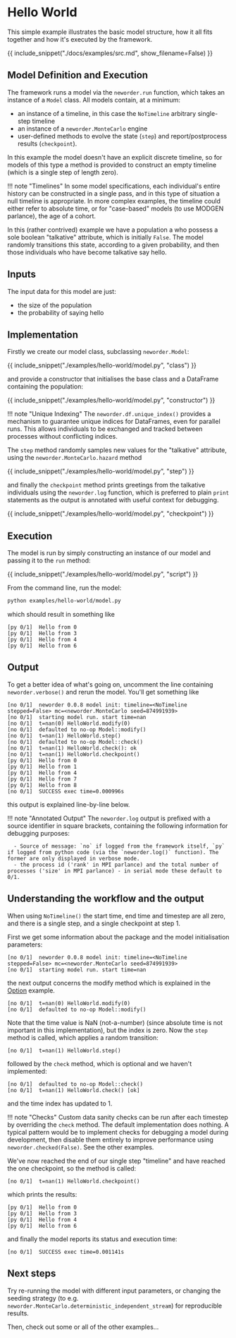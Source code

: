 # Hello World

This simple example illustrates the basic model structure, how it all fits together and how it's executed by the framework.

{{ include_snippet("./docs/examples/src.md", show_filename=False) }}

## Model Definition and Execution

The framework runs a model via the `neworder.run` function, which takes an instance of a `Model` class. All models contain, at a minimum:

- an instance of a timeline, in this case the `NoTimeline` arbitrary single-step timeline
- an instance of a `neworder.MonteCarlo` engine
- user-defined methods to evolve the state (`step`) and report/postprocess results (`checkpoint`).

In this example the model doesn't have an explicit discrete timeline, so for models of this type a method is provided to construct an empty timeline (which is a single step of length zero).

!!! note "Timelines"
    In some model specifications, each individual's entire history can be constructed in a single pass, and in this type of situation a null timeline is appropriate. In more complex examples, the timeline could either refer to absolute time, or for "case-based" models (to use MODGEN parlance), the age of a cohort.

In this (rather contrived) example we have a population a who possess a sole boolean "talkative" attribute, which is initially `False`. The model randomly transitions this state, according to a given probability, and then those individuals who have become talkative say hello.

## Inputs

The input data for this model are just:

- the size of the population
- the probability of saying hello

## Implementation

Firstly we create our model class, subclassing `neworder.Model`:

{{ include_snippet("./examples/hello-world/model.py", "class") }}

and provide a constructor that initialises the base class and a DataFrame containing the population:

{{ include_snippet("./examples/hello-world/model.py", "constructor") }}

!!! note "Unique Indexing"
    The `neworder.df.unique_index()` provides a mechanism to guarantee unique indices for DataFrames, even for parallel runs. This allows individuals to be exchanged and tracked between processes without conflicting indices.

The `step` method randomly samples new values for the "talkative" attribute, using the `neworder.MonteCarlo.hazard` method

{{ include_snippet("./examples/hello-world/model.py", "step") }}

and finally the `checkpoint` method prints greetings from the talkative individuals using the `neworder.log` function, which is preferred to plain `print` statements as the output is annotated with useful context for debugging.

{{ include_snippet("./examples/hello-world/model.py", "checkpoint") }}

## Execution

The model is run by simply constructing an instance of our model and passing it to the `run` method:

{{ include_snippet("./examples/hello-world/model.py", "script") }}

From the command line, run the model:

```bash
python examples/hello-world/model.py
```

which should result in something like

```text
[py 0/1]  Hello from 0
[py 0/1]  Hello from 3
[py 0/1]  Hello from 4
[py 0/1]  Hello from 6
```

## Output

To get a better idea of what's going on, uncomment the line containing `neworder.verbose()` and rerun the model. You'll get something like

```text
[no 0/1]  neworder 0.0.8 model init: timeline=<NoTimeline stepped=False> mc=<neworder.MonteCarlo seed=874991939>
[no 0/1]  starting model run. start time=nan
[no 0/1]  t=nan(0) HelloWorld.modify(0)
[no 0/1]  defaulted to no-op Model::modify()
[no 0/1]  t=nan(1) HelloWorld.step()
[no 0/1]  defaulted to no-op Model::check()
[no 0/1]  t=nan(1) HelloWorld.check(): ok
[no 0/1]  t=nan(1) HelloWorld.checkpoint()
[py 0/1]  Hello from 0
[py 0/1]  Hello from 1
[py 0/1]  Hello from 4
[py 0/1]  Hello from 7
[py 0/1]  Hello from 8
[no 0/1]  SUCCESS exec time=0.000996s
```

this output is explained line-by-line below.

!!! note "Annotated Output"
    The `neworder.log` output is prefixed with a source identifier in square brackets, containing the following information for debugging purposes:

      - Source of message: `no` if logged from the framework itself, `py` if logged from python code (via the `neworder.log()` function). The former are only displayed in verbose mode.
      - the process id ('rank' in MPI parlance) and the total number of processes ('size' in MPI parlance) - in serial mode these default to 0/1.

## Understanding the workflow and the output

When using `NoTimeline()` the start time, end time and timestep are all zero, and there is a single step, and a single checkpoint at step 1.

First we get some information about the package and the model initialisation parameters:

```text
[no 0/1]  neworder 0.0.8 model init: timeline=<NoTimeline stepped=False> mc=<neworder.MonteCarlo seed=874991939>
[no 0/1]  starting model run. start time=nan
```

the next output concerns the modify method which is explained in the [Option](./option.md) example.

```text
[no 0/1]  t=nan(0) HelloWorld.modify(0)
[no 0/1]  defaulted to no-op Model::modify()
```
Note that the time value is NaN (not-a-number) (since absolute time is not important in this implementation), but the index is zero. Now the `step` method is called, which applies a random transition:

```text
[no 0/1]  t=nan(1) HelloWorld.step()
```

followed by the `check` method, which is optional and we haven't implemented:

```text
[no 0/1]  defaulted to no-op Model::check()
[no 0/1]  t=nan(1) HelloWorld.check() [ok]
```
and the time index has updated to 1.

!!! note "Checks"
    Custom data sanity checks can be run after each timestep by overriding the `check` method. The default implementation does nothing. A typical pattern would be to implement checks for debugging a model during development, then disable them entirely to improve performance using `neworder.checked(False)`. See the other examples.

We've now reached the end of our single step "timeline" and have reached the one checkpoint, so the method is called:

```text
[no 0/1]  t=nan(1) HelloWorld.checkpoint()
```

which prints the results:

```text
[py 0/1]  Hello from 0
[py 0/1]  Hello from 3
[py 0/1]  Hello from 4
[py 0/1]  Hello from 6
```

and finally the model reports its status and execution time:

```text
[no 0/1]  SUCCESS exec time=0.001141s
```

## Next steps

Try re-running the model with different input parameters, or changing the seeding strategy (to e.g. `neworder.MonteCarlo.deterministic_independent_stream`) for reproducible results.

Then, check out some or all of the other examples...
